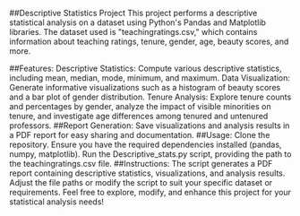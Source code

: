 ##Descriptive Statistics Project
This project performs a descriptive statistical analysis on a dataset using Python's Pandas and Matplotlib libraries. The dataset used is "teachingratings.csv," which contains information about teaching ratings, tenure, gender, age, beauty scores, and more.

##Features:
Descriptive Statistics: Compute various descriptive statistics, including mean, median, mode, minimum, and maximum.
Data Visualization: Generate informative visualizations such as a histogram of beauty scores and a bar plot of gender distribution.
Tenure Analysis: Explore tenure counts and percentages by gender, analyze the impact of visible minorities on tenure, and investigate age differences among tenured and untenured professors.
##Report Generation: Save visualizations and analysis results in a PDF report for easy sharing and documentation.
##Usage:
Clone the repository.
Ensure you have the required dependencies installed (pandas, numpy, matplotlib).
Run the Descriptive_stats.py script, providing the path to the teachingratings.csv file.
##Instructions:
The script generates a PDF report containing descriptive statistics, visualizations, and analysis results.
Adjust the file paths or modify the script to suit your specific dataset or requirements.
Feel free to explore, modify, and enhance this project for your statistical analysis needs!
